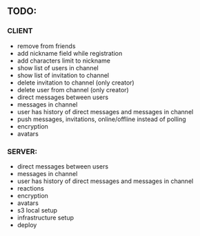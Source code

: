 ## TODO:

### CLIENT

* remove from friends
* add nickname field while registration
* add characters limit to nickname
* show list of users in channel
* show list of invitation to channel
* delete invitation to channel (only creator)
* delete user from channel (only creator)
* direct messages between users
* messages in channel
* user has history of direct messages and messages in channel
* push messages, invitations, online/offline instead of polling
* encryption
* avatars

### SERVER:

* direct messages between users
* messages in channel
* user has history of direct messages and messages in channel
* reactions
* encryption
* avatars
* s3 local setup
* infrastructure setup
* deploy
